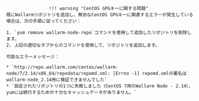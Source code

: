 					!!! warning "CentOS GPGキーに関する問題"
    既にWallarmリポジトリを追加し、無効なCentOS GPGキーに関連するエラーが発生している場合は、次の手順に従ってください：

    1. `yum remove wallarm-node-repo`コマンドを使用して追加したリポジトリを削除します。
    2. 上記の適切なタブからのコマンドを使用して、リポジトリを追加します。

    可能なエラーメッセージ：

    * `http://repo.wallarm.com/centos/wallarm-node/7/2.14/x86_64/repodata/repomd.xml: [Errno -1] repomd.xmlの署名はwallarm-node_2.14用に検証できませんでした`
    * `設定されたリポジトリの1つに失敗しました（CentOS 7用のWallarm Node - 2.14）、yumには続行するための十分なキャッシュデータがありません。`